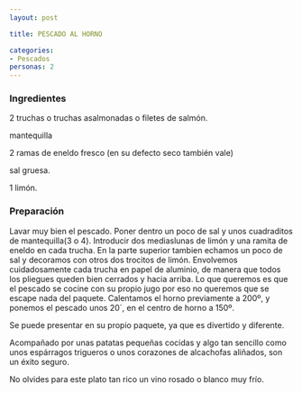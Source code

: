 ```yaml
---
layout: post

title: PESCADO AL HORNO

categories:
- Pescados
personas: 2 
---
```


<h3>Ingredientes</h3>
2 truchas o truchas asalmonadas o filetes de salmón.

mantequilla

2 ramas de eneldo fresco (en su defecto seco también vale)

sal gruesa.

1 limón.

<h3>Preparación</h3>
Lavar muy bien el pescado. Poner dentro un poco de sal y unos cuadraditos de mantequilla(3 o 4). Introducir dos mediaslunas de limón y una ramita de eneldo en cada trucha. En la parte superior tambien echamos un poco de sal y decoramos con otros dos trocitos de limón. Envolvemos cuidadosamente cada trucha en papel de aluminio, de manera que todos los pliegues queden bien cerrados y hacia arriba. Lo que queremos es que el pescado se cocine con su propio jugo por eso no queremos que se escape nada del paquete. Calentamos el horno previamente a 200º, y ponemos el pescado unos 20´, en el centro de horno a 150º.

Se puede presentar en su propio paquete, ya que es divertido y diferente.

Acompañado por unas patatas pequeñas cocidas y algo tan sencillo como unos espárragos trigueros o unos corazones de alcachofas aliñados, son un éxito seguro.

No olvides para este plato tan rico un vino rosado o blanco muy frío.